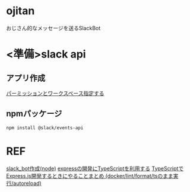 # ojitan
おじさん的なメッセージを送るSlackBot

# <準備>slack api
## アプリ作成
[パーミッションとワークスペース指定する](https://api.slack.com/apps/)

## npmパッケージ
```:bash
npm install @slack/events-api
```

# REF
[slack_bot作成(node)](https://reffect.co.jp/html/slack)
[expressの開発にTypeScriptを利用する](https://qiita.com/zaburo/items/69726cc42ef774990279)
[TypeScriptでExpress.js開発するときにやることまとめ (docker/lint/format/tsのまま実行/autoreload)](https://qiita.com/techneconn/items/012bdf1b9ff3881546b3#typescript%E5%B0%8E%E5%85%A5)